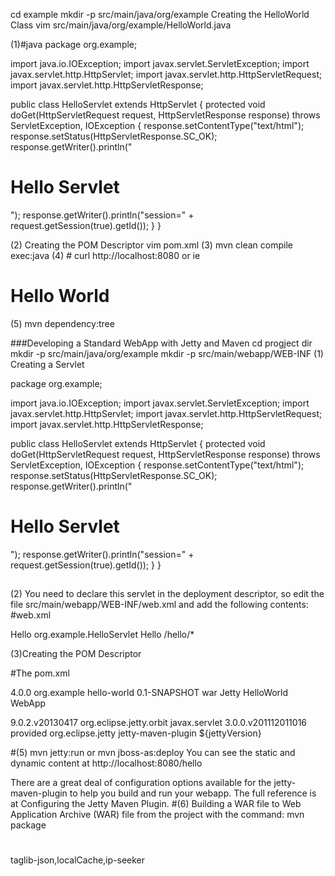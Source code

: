 
cd example 
mkdir -p src/main/java/org/example
Creating the HelloWorld Class
vim src/main/java/org/example/HelloWorld.java 

(1)#java
package org.example;
 
import java.io.IOException;
import javax.servlet.ServletException;
import javax.servlet.http.HttpServlet;
import javax.servlet.http.HttpServletRequest;
import javax.servlet.http.HttpServletResponse;
 
public class HelloServlet extends HttpServlet
{
    protected void doGet(HttpServletRequest request, HttpServletResponse response) throws ServletException, IOException
    {
        response.setContentType("text/html");
        response.setStatus(HttpServletResponse.SC_OK);
        response.getWriter().println("<h1>Hello Servlet</h1>");
        response.getWriter().println("session=" + request.getSession(true).getId());
    }
}

(2) Creating the POM Descriptor
 vim pom.xml
(3)  mvn clean compile exec:java 
(4) # curl http://localhost:8080  or ie
      <h1>Hello World</h1>
(5) mvn dependency:tree
  
###Developing a Standard WebApp with Jetty and Maven
cd progject dir
mkdir -p src/main/java/org/example
mkdir -p src/main/webapp/WEB-INF
(1) Creating a Servlet
 
package org.example;
 
import java.io.IOException;
import javax.servlet.ServletException;
import javax.servlet.http.HttpServlet;
import javax.servlet.http.HttpServletRequest;
import javax.servlet.http.HttpServletResponse;
 
public class HelloServlet extends HttpServlet
{
    protected void doGet(HttpServletRequest request, HttpServletResponse response) throws ServletException, IOException
    {
        response.setContentType("text/html");
        response.setStatus(HttpServletResponse.SC_OK);
        response.getWriter().println("<h1>Hello Servlet</h1>");
        response.getWriter().println("session=" + request.getSession(true).getId());
    }
}
##
(2) You need to declare this servlet in the deployment descriptor, so edit the file src/main/webapp/WEB-INF/web.xml and add the following contents:
#web.xml 
<?xml version="1.0" encoding="ISO-8859-1"?>
<web-app
   xmlns="http://java.sun.com/xml/ns/javaee"
   xmlns:xsi="http://www.w3.org/2001/XMLSchema-instance"
   xsi:schemaLocation="http://java.sun.com/xml/ns/javaee http://java.sun.com/xml/ns/javaee/web-app_3_0.xsd"
   metadata-complete="false"
   version="3.0">
 
  <servlet>
    <servlet-name>Hello</servlet-name>
    <servlet-class>org.example.HelloServlet</servlet-class>
  </servlet>
  <servlet-mapping>
    <servlet-name>Hello</servlet-name>
    <url-pattern>/hello/*</url-pattern>
  </servlet-mapping>
</web-app>

(3)Creating the POM Descriptor

#The pom.xml  
<project xmlns="http://maven.apache.org/POM/4.0.0"
         xmlns:xsi="http://www.w3.org/2001/XMLSchema-instance"
         xsi:schemaLocation="http://maven.apache.org/POM/4.0.0 http://maven.apache.org/maven-v4_0_0.xsd">
 
  <modelVersion>4.0.0</modelVersion>
  <groupId>org.example</groupId>
  <artifactId>hello-world</artifactId>
  <version>0.1-SNAPSHOT</version>
  <packaging>war</packaging>
  <name>Jetty HelloWorld WebApp</name>
 
  <properties>
      <jettyVersion>9.0.2.v20130417</jettyVersion>
  </properties>
 
  <dependencies>
    <dependency>
      <groupId>org.eclipse.jetty.orbit</groupId>
      <artifactId>javax.servlet</artifactId>
      <version>3.0.0.v201112011016</version>
      <scope>provided</scope>
    </dependency>
  </dependencies>
 
  <build>
    <plugins>
      <plugin>
        <groupId>org.eclipse.jetty</groupId>
        <artifactId>jetty-maven-plugin</artifactId>
        <version>${jettyVersion}</version>
      </plugin>
    </plugins>
  </build>
 
</project>

#(5) mvn jetty:run
or mvn jboss-as:deploy
You can see the static and dynamic content at http://localhost:8080/hello

There are a great deal of configuration options available for the jetty-maven-plugin to help you build and run your webapp. The full reference is at Configuring the Jetty Maven Plugin.
#(6) Building a WAR file  to Web Application Archive (WAR) file from the project with the command:
mvn package    
#
taglib-json,localCache,ip-seeker
